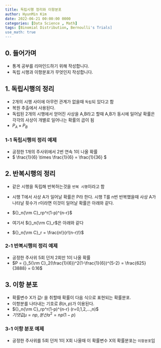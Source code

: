 ```yaml
---
title: 독립시행 정리와 이항분포
author: HyunMin Kim
date: 2022-06-21 00:00:00 0000
categories: [Data Science , Math]
tags: [Binomial Distribution, Bernoulli's Trials]
use_math: true
---
```




## 0. 들어가며
- 통계 공부를 리마인드하기 위해 작성합니다.
- 독립 시행과 이항분포가 무엇인지 작성합니다.

## 1. 독립시행의 정리
- 2개의 시행 사이에 아무런 관계가 없을때 `독립`되 있다고 함
- 복원 추출에서 사용된다.
- 독립된 2개의 시행에서 얻어진 사상을 A,B라고 할때 A,B가 동시에 일어날 확률은 각각의 사상이 개별로 일어나는 확률의 곱이 됨
- $P_A \times P_B$

### 1-1 독립시행의 정리 예제
- 공정한 1개의 주사위에서 2번 연속 1이 나올 확률 
- $ \frac{1}{6} \times \frac{1}{6} = \frac{1}{36} $


## 2. 반복시행의 정리
- 같은 시행을 독립해 반복하는것을 `반복 시행`이라고 함
- 시행 T에서 사상 A가 일어날 확률은 P라 한다. 시행 T를 n번 반복했을때 사상 A가 나타날 횟수가 r이라면 이것이 일어날 확률은 아래와 같다.
- ${}_n{\rm C}_rp^r(1-p)^{n-r}$

- 여기서 ${}_n{\rm C}_r$은 아래와 같다
- ${}_n{\rm C}_r = \frac{n!}{r!(n-r)!}$

### 2-1 반복시행의 정리 예제
- 공정한 주사위 5회 던저 2회만 1이 나올 확률
- $P = {}_5{\rm C}_2(\frac{1}{6})^2(1-\frac{1}{6})^{5-2} = \frac{625}{3888} = 0.16$

## 3. 이항 분포
- 확률변수 X가 값r 을 취할때 확률이 다음 식으로 표현되는 확률분포.
- 이항분를 나타내는 기호로 $B(n,p)$가 이용된다.
- ${}_n{\rm C}_rp^r(1-p)^{n-r} (r=0,1,2,...,n)$
- $기댓값 \mu = np,\, 분산 \alpha^2 = np(1-p)$

### 3-1 이항 분포 예제
- 공정한 주사위를 5회 던저 1이 X회 나올때 이 확률변수 X의 확률분포는 `이항분포`임